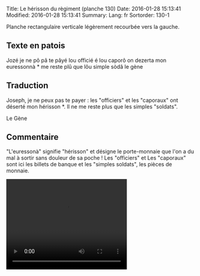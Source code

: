 Title: Le hérisson du règiment (planche 130)
Date: 2016-01-28 15:13:41
Modified: 2016-01-28 15:13:41
Summary: 
Lang: fr
Sortorder: 130-1

Planche rectangulaire verticale légèrement recourbée vers la gauche.
<figure class="image-block" style="float: right;">
  <img alt="" src="{static}/images/planche_130.png">
  <figcaption style="max-width: 140px"></figcaption>
</figure>


## Texte en patois
Jozé je ne pô pâ te pâyé lou officié é lou caporô on dezerta mon euressonnà * me reste plû que lôu simple sòdâ
le gène

## Traduction
Joseph, je ne peux pas te payer : les "officiers" et les "caporaux" ont déserté mon hérisson *. Il ne me reste plus que les simples "soldats".

Le Gène

## Commentaire
"L'euressonà" signifie "hérisson" et désigne le porte-monnaie que l'on a du mal à sortir sans douleur de sa poche !
Les "officiers" et Les "caporaux" sont ici les billets de banque et les "simples soldats", les pièces de monnaie.

<video width="320" height="240" controls>
  <source src="https://d1njpgd0ygatdn.cloudfront.net/video_130.mp4" type="video/mp4">
</video>
